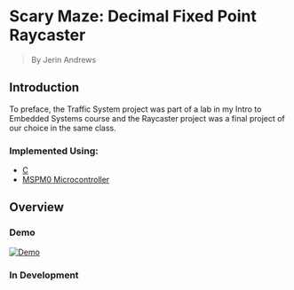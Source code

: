 # Scary Maze: Decimal Fixed Point Raycaster
> By Jerin Andrews

## Introduction
To preface, the Traffic System project was part of a lab in my Intro to Embedded Systems course and the Raycaster project was a final project of our choice in the same class.

### Implemented Using:
+ [C](https://devdocs.io/c/)
+ [MSPM0 Microcontroller](https://software-dl.ti.com/msp430/esd/MSPM0-SDK/1_00_00_04/docs/english/MSPM0_SDK_Documentation_Overview.html)


## Overview
### Demo
[![Demo](https://img.youtube.com/vi/zPbL96ubVow/0.jpg)](https://www.youtube.com/watch?v=zPbL96ubVow)



### In Development 

